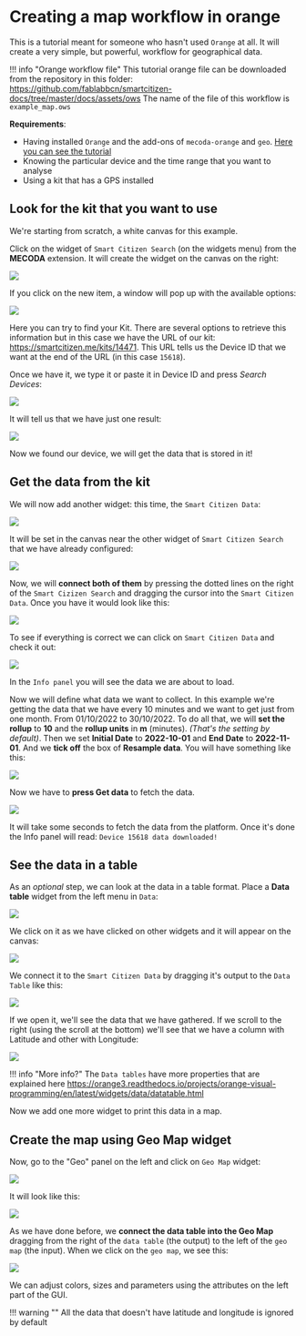 # Creating a map workflow in orange

This is a tutorial meant for someone who hasn't used `Orange` at all. It will create a very simple, but powerful, workflow for geographical data. 

!!! info "Orange workflow file"
	This tutorial orange file can be downloaded from the repository in this folder: https://github.com/fablabbcn/smartcitizen-docs/tree/master/docs/assets/ows
	The name of the file of this workflow is `example_map.ows `

**Requirements**:

* Having installed `Orange` and the add-ons of `mecoda-orange` and `geo`. [Here you can see the tutorial](Configure%20Orange%20Data%20Analysis.md)
* Knowing the particular device and the time range that you want to analyse
* Using a kit that has a GPS installed

## Look for the kit that you want to use

We're starting from scratch, a white canvas for this example. 

Click on the widget of `Smart Citizen Search` (on the widgets menu) from the **MECODA** extension. It will create the widget on the canvas on the right:

![](https://i.imgur.com/NdgHPlx.png)

If you click on the new item, a window will pop up with the available options:

![](https://i.imgur.com/H2OGEBv.png)

Here you can try to find your Kit. There are several options to retrieve this information but in this case we have the URL of our kit: https://smartcitizen.me/kits/14471. This URL tells us the Device ID that we want at the end of the URL (in this case `15618`).

Once we have it, we type it or paste it in Device ID and press _Search Devices_:

![](https://i.imgur.com/k55Czxv.png)

It will tell us that we have just one result: 

![](https://i.imgur.com/bLJAjMN.png)

Now we found our device, we will get the data that is stored in it!

## Get the data from the kit

We will now add another widget: this time, the `Smart Citizen Data`:

![](https://i.imgur.com/HNGLmeB.png)

It will be set in the canvas near the other widget of `Smart Citizen Search` that we have already configured:

![](https://i.imgur.com/Ds2PQ2b.png)

Now, we will **connect both of them** by pressing the dotted lines on the right of the `Smart Cizizen Search` and dragging the cursor into the `Smart Citizen Data`. Once you have it would look like this: 

![](https://i.imgur.com/DD63yLw.png)

To see if everything is correct we can click on `Smart Citizen Data` and check it out:

![](https://i.imgur.com/3jTD66H.png)

In the `Info panel` you will see the data we are about to load.

Now we will define what data we want to collect. In this example we're getting the data that we have every 10 minutes and we want to get just from one month. From 01/10/2022 to 30/10/2022. To do all that, we will **set the rollup** to **10** and the **rollup units** in **m** (minutes). _(That's the setting by default)_. Then we set **Initial Date** to **2022-10-01** and **End Date** to **2022-11-01**. And we **tick off** the box of **Resample data**. You will have something like this:

![](https://i.imgur.com/cOLbgFN.png)

Now we have to **press Get data** to fetch the data.

![](https://i.imgur.com/Ukd7KVq.png)

It will take some seconds to fetch the data from the platform. Once it's done the Info panel will read: `Device 15618 data downloaded!`

## See the data in a table

As an _optional_ step, we can look at the data in a table format. Place a **Data table** widget from the left menu in `Data`:

![](https://i.imgur.com/7Bdt52b.png)

We click on it as we have clicked on other widgets and it will appear on the canvas:

![](https://i.imgur.com/BO803hU.png)

We connect it to the `Smart Citizen Data` by dragging it's output to the `Data Table` like this:

![](https://i.imgur.com/HZxxq7s.png)

If we open it, we'll see the data that we have gathered. If we scroll to the right (using the scroll at the bottom) we'll see that we have a column with Latitude and other with Longitude:

![](https://i.imgur.com/SsyHdiv.png)

!!! info "More info?"
	The `Data tables` have more properties that are explained here https://orange3.readthedocs.io/projects/orange-visual-programming/en/latest/widgets/data/datatable.html

Now we add one more widget to print this data in a map. 

## Create the map using Geo Map widget

Now, go to the "Geo" panel on the left and click on `Geo Map` widget:

![](https://i.imgur.com/GJK2UbR.png)

It will look like this:

![](https://i.imgur.com/mmPkXPj.png)

As we have done before, we **connect the data table into the Geo Map** dragging from the right of the `data table` (the output) to the left of the `geo map` (the input). When we click on the `geo map`, we see this:

![](https://i.imgur.com/ThxWa1x.png)

We can adjust colors, sizes and parameters using the attributes on the left part of the GUI.

!!! warning ""
	All the data that doesn't have latitude and longitude is ignored by default
